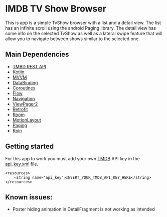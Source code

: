 # IMDB TV Show Browser
This is app is a simple TvShow browser with a list and a detail view. The list has an infinite scroll using the android Paging library. The detail view has some info on the selected TvShow as well as a lateral swipe feature that will allow you to navigate between shows similar to the selected one.
## Main Dependencies
* [TMBD REST API](https://developers.themoviedb.org/3/getting-started/introduction) 
* [Kotlin](https://kotlinlang.org/docs/android-overview.html)
* [MVVM](https://developer.android.com/topic/libraries/architecture/viewmodel)
* [DataBinding](https://developer.android.com/topic/libraries/data-binding)
* [Coroutines](https://developer.android.com/kotlin/coroutines)
* [Flow](https://developer.android.com/kotlin/flow)
* [Navigation](https://developer.android.com/guide/navigation/navigation-getting-started)
* [ViewPager2](https://developer.android.com/guide/navigation/navigation-swipe-view-2)
* [Retrofit](https://square.github.io/retrofit/)
* [Room](https://developer.android.com/training/data-storage/room)
* [MotionLayout](https://developer.android.com/training/constraint-layout/motionlayout?hl=es-419)
* [Paging](https://developer.android.com/topic/libraries/architecture/paging/v3-overview)
* [Koin](https://insert-koin.io/)
## Getting started
For this app to work you must add your own [TMDB](https://www.themoviedb.org/) API key in the [api_key.xml](https://github.com/orxeira/tmdb-browser/blob/main/app/src/main/res/values/api_key.xml) file.

```
<resources>
    <string name="api_key">INSERT_YOUR_TMDB_API_KEY_HERE</string>
</resources>
```

## Known issues:
* Poster hiding animation in DetailFragment is not working as intended

